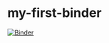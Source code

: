 # my-first-binder

[![Binder](https://mybinder.org/badge_logo.svg)](https://mybinder.org/v2/gh/marco-meer/my-first-binder/HEAD)
